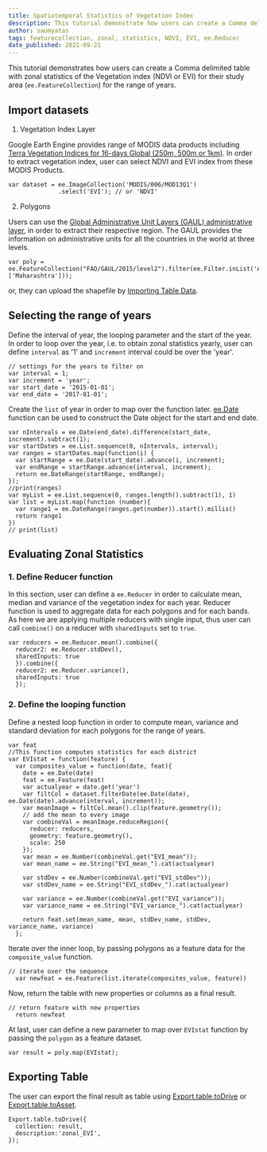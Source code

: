 ```yaml
---
title: Spatiotemporal Statistics of Vegetation Index
description: This tutorial demonstrate how users can create a Comma delimited table with zonal statistics of Vegetation index for their study area (Feature or FeatureCollections) for the range of years.
author: saumyatas
tags: featurecollection, zonal, statistics, NDVI, EVI, ee.Reducer
date_published: 2021-09-21
---
```

<!--
Copyright 2021 The Google Earth Engine Community Authors

Licensed under the Apache License, Version 2.0 (the "License");
you may not use this file except in compliance with the License.
You may obtain a copy of the License at

    https://www.apache.org/licenses/LICENSE-2.0

Unless required by applicable law or agreed to in writing, software
distributed under the License is distributed on an "AS IS" BASIS,
WITHOUT WARRANTIES OR CONDITIONS OF ANY KIND, either express or implied.
See the License for the specific language governing permissions and
limitations under the License.
-->

This tutorial demonstrates how users can create a Comma delimited table with zonal statistics of the Vegetation index (NDVI or EVI)
for their study area (`ee.FeatureCollection`) for the range of years.

## Import datasets

1. Vegetation Index Layer

Google Earth Engine provides range of MODIS data products including [Terra Vegetation Indices for 16-days Global (250m, 500m or 1km)](https://developers.google.com/earth-engine/datasets/catalog/MODIS_006_MOD13Q1). In order to extract vegetation index, user can select NDVI and EVI index from these MODIS Products.
```
var dataset = ee.ImageCollection('MODIS/006/MOD13Q1')
              .select('EVI'); // or 'NDVI'
```

2. Polygons 

Users can use the [Global Administrative Unit Layers (GAUL) administrative layer](https://developers.google.com/earth-engine/datasets/catalog/FAO_GAUL_2015_level2?hl=en), in order to extract their respective region. The GAUL provides the information on administrative units for all the countries in the world at three levels.
```
var poly = ee.FeatureCollection("FAO/GAUL/2015/level2").filter(ee.Filter.inList('ADM1_NAME', ['Maharashtra']));
```
or, they can upload the shapefile by [Importing Table Data](https://developers.google.com/earth-engine/guides/table_upload).

## Selecting the range of years

Define the interval of year, the looping parameter and the start of the year. In order to loop over the year, i.e. to obtain zonal statistics yearly, 
user can define `interval` as '1' and `increment` interval could be over the 'year'. 

```
// settings for the years to filter on
var interval = 1;
var increment = 'year';
var start_date = '2015-01-01';
var end_date = '2017-01-01';
```
Create the `list` of year in order to map over the function later. [ee.Date](https://developers.google.com/earth-engine/apidocs/ee-date?hl=en)
function can be used to construct the Date object for the start and end date.
```
var nIntervals = ee.Date(end_date).difference(start_date, increment).subtract(1);
var startDates = ee.List.sequence(0, nIntervals, interval);
var ranges = startDates.map(function(i) {
  var startRange = ee.Date(start_date).advance(i, increment);
  var endRange = startRange.advance(interval, increment);
  return ee.DateRange(startRange, endRange);
});
//print(ranges)
var myList = ee.List.sequence(0, ranges.length().subtract(1), 1)
var list = myList.map(function (number){
  var range1 = ee.DateRange(ranges.get(number)).start().millis()  
  return range1
})
// print(list)
```

## Evaluating Zonal Statistics

### 1. Define Reducer function 

In this section, user can define a `ee.Reducer` in order to calculate mean, median and variance of the vegetation index for each year. 
Reducer function is used to aggregate data for each polygons and for each bands. As here we are applying multiple reducers with single input, thus
user can call `combine()` on a reducer with `sharedInputs` set to `true`. 

```
var reducers = ee.Reducer.mean().combine({
  reducer2: ee.Reducer.stdDev(),
  sharedInputs: true
  }).combine({
  reducer2: ee.Reducer.variance(),
  sharedInputs: true
  });
```

### 2. Define the looping function

Define a nested loop function in order to compute mean, variance and standard deviation for each polygons for the range of years.

```
var feat
//This function computes statistics for each district
var EVIstat = function(feature) {
  var composites_value = function(date, feat){
    date = ee.Date(date)
    feat = ee.Feature(feat)
    var actualyear = date.get('year')
    var filtCol = dataset.filterDate(ee.Date(date), ee.Date(date).advance(interval, increment));
    var meanImage = filtCol.mean().clip(feature.geometry());
    // add the mean to every image
    var combineVal = meanImage.reduceRegion({
      reducer: reducers,
      geometry: feature.geometry(),
      scale: 250
    });
    var mean = ee.Number(combineVal.get("EVI_mean"));
    var mean_name = ee.String("EVI_mean_").cat(actualyear)
    
    var stdDev = ee.Number(combineVal.get("EVI_stdDev"));
    var stdDev_name = ee.String("EVI_stdDev_").cat(actualyear)
    
    var variance = ee.Number(combineVal.get("EVI_variance"));
    var variance_name = ee.String("EVI_variance_").cat(actualyear)
    
    return feat.set(mean_name, mean, stdDev_name, stdDev, variance_name, variance)
  };
```
Iterate over the inner loop, by passing polygons as a feature data for the `composite_value` function.

```
// iterate over the sequence
  var newfeat = ee.Feature(list.iterate(composites_value, feature))
```
Now, return the table with new properties or columns as a final result.

```
// return feature with new properties
  return newfeat 
```
At last, user can define a new parameter to map over `EVIstat` function by passing the `polygon` as a feature dataset.

```
var result = poly.map(EVIstat);
```

## Exporting Table
The user can export the final result as table using [Export.table.toDrive](https://developers.google.com/earth-engine/guides/exporting?hl=en#to-drive_1)
or [Export.table.toAsset](https://developers.google.com/earth-engine/guides/exporting?hl=en#to-asset_1).
```
Export.table.toDrive({
  collection: result,
  description:'zonal_EVI',
});
```
